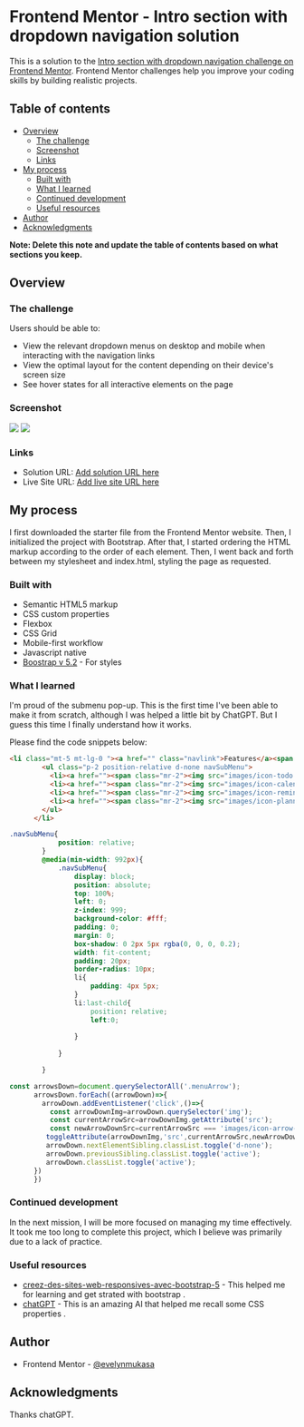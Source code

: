 # Frontend Mentor - Intro section with dropdown navigation solution

This is a solution to the [Intro section with dropdown navigation challenge on Frontend Mentor](https://www.frontendmentor.io/challenges/intro-section-with-dropdown-navigation-ryaPetHE5). Frontend Mentor challenges help you improve your coding skills by building realistic projects. 

## Table of contents

- [Overview](#overview)
  - [The challenge](#the-challenge)
  - [Screenshot](#screenshot)
  - [Links](#links)
- [My process](#my-process)
  - [Built with](#built-with)
  - [What I learned](#what-i-learned)
  - [Continued development](#continued-development)
  - [Useful resources](#useful-resources)
- [Author](#author)
- [Acknowledgments](#acknowledgments)

**Note: Delete this note and update the table of contents based on what sections you keep.**

## Overview

### The challenge

Users should be able to:

- View the relevant dropdown menus on desktop and mobile when interacting with the navigation links
- View the optimal layout for the content depending on their device's screen size
- See hover states for all interactive elements on the page

### Screenshot

![](./screenshots/Desktop.png)
![](./screenshots/Mobile.png)

### Links

- Solution URL: [Add solution URL here](https://your-solution-url.com)
- Live Site URL: [Add live site URL here](https://your-live-site-url.com)

## My process
I first downloaded the starter file from the Frontend Mentor website. Then, I initialized the project with Bootstrap. After that, I started ordering the HTML markup according to the order of each element. Then, I went back and forth between my stylesheet and index.html, styling the page as requested.

### Built with

- Semantic HTML5 markup
- CSS custom properties
- Flexbox
- CSS Grid
- Mobile-first workflow
- Javascript native
- [Boostrap v 5.2](https://getbootstrap.com/docs/5.2/getting-started/introduction/) - For styles

### What I learned

I'm proud of the submenu pop-up. This is the first time I've been able to make it from scratch, although I was helped a little bit by ChatGPT. But I guess this time I finally understand how it works.

Please find the code snippets below:

```html
<li class="mt-5 mt-lg-0 "><a href="" class="navlink">Features</a><span class="mx-2 menuArrow"><img src="images/icon-arrow-down.svg" alt=""></span>
        <ul class="p-2 position-relative d-none navSubMenu">
          <li><a href=""><span class="mr-2"><img src="images/icon-todo.svg" alt=""></span> Todo List</a></li>
          <li><a href=""><span class="mr-2"><img src="images/icon-calendar.svg" alt=""></span> Calendar</a></li>
          <li><a href=""><span class="mr-2"><img src="images/icon-reminders.svg" alt=""></span> Reminder</a></li>
          <li><a href=""><span class="mr-2"><img src="images/icon-planning.svg" alt=""></span> Panning</a></li>
        </ul>
      </li>
```
```css
.navSubMenu{
            position: relative;
        }
        @media(min-width: 992px){
            .navSubMenu{
                display: block;
                position: absolute;
                top: 100%;
                left: 0;
                z-index: 999;
                background-color: #fff;
                padding: 0;
                margin: 0;
                box-shadow: 0 2px 5px rgba(0, 0, 0, 0.2);
                width: fit-content;
                padding: 20px;
                border-radius: 10px;
                li{
                    padding: 4px 5px;
                }
                li:last-child{
                    position: relative;
                    left:0;
                    
                }
                
            }

        } 
```
```js
const arrowsDown=document.querySelectorAll('.menuArrow');  
      arrowsDown.forEach((arrowDown)=>{
        arrowDown.addEventListener('click',()=>{
          const arrowDownImg=arrowDown.querySelector('img');
          const currentArrowSrc=arrowDownImg.getAttribute('src');
          const newArrowDownSrc=currentArrowSrc === 'images/icon-arrow-down.svg'?'images/icon-arrow-up.svg' :'images/icon-arrow-down.svg';
         toggleAttribute(arrowDownImg,'src',currentArrowSrc,newArrowDownSrc);
         arrowDown.nextElementSibling.classList.toggle('d-none');
         arrowDown.previousSibling.classList.toggle('active');
         arrowDown.classList.toggle('active');
      })
      }) 
```

### Continued development

In the next mission, I will be more focused on managing my time effectively. It took me too long to complete this project, which I believe was primarily due to a lack of practice.

### Useful resources

- [creez-des-sites-web-responsives-avec-bootstrap-5](https://openclassrooms.com/fr/courses/7542506-creez-des-sites-web-responsives-avec-bootstrap-5) - This helped me for learning and get strated with bootstrap .
- [chatGPT](https://chat.openai.com/) - This is an amazing AI that helped me recall some CSS properties .

## Author
- Frontend Mentor - [@evelynmukasa](https://www.frontendmentor.io/profile/evelynmukasa)
## Acknowledgments

Thanks chatGPT.


